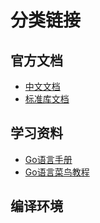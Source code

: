 # 分类链接

## 官方文档

- [中文文档](http://docscn.studygolang.com/)
- [标准库文档](https://studygolang.com/pkgdoc)

## 学习资料

- [Go语言手册](http://c.biancheng.net/golang/)
- [Go语言菜鸟教程](https://www.runoob.com/go/go-tutorial.html)

## 编译环境

